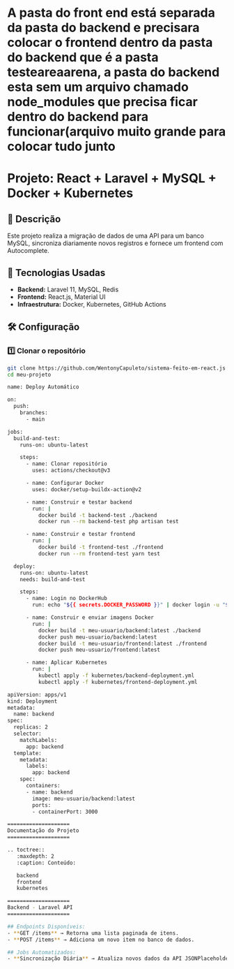 # A pasta do front end está separada da pasta do backend e precisara colocar o frontend dentro da pasta do backend que é a pasta testeareaarena, a pasta do backend esta sem um arquivo chamado node_modules que precisa ficar dentro do backend para funcionar(arquivo muito grande para colocar tudo junto

# Projeto: React + Laravel + MySQL + Docker + Kubernetes

## 📌 Descrição
Este projeto realiza a migração de dados de uma API para um banco MySQL, sincroniza diariamente novos registros e fornece um frontend com Autocomplete.

## 🚀 Tecnologias Usadas
- **Backend:** Laravel 11, MySQL, Redis
- **Frontend:** React.js, Material UI
- **Infraestrutura:** Docker, Kubernetes, GitHub Actions

## 🛠️ Configuração
### 1️⃣ Clonar o repositório
```sh
git clone https://github.com/WentonyCapuleto/sistema-feito-em-react.js
cd meu-projeto

name: Deploy Automático

on:
  push:
    branches:
      - main

jobs:
  build-and-test:
    runs-on: ubuntu-latest

    steps:
      - name: Clonar repositório
        uses: actions/checkout@v3

      - name: Configurar Docker
        uses: docker/setup-buildx-action@v2

      - name: Construir e testar backend
        run: |
          docker build -t backend-test ./backend
          docker run --rm backend-test php artisan test

      - name: Construir e testar frontend
        run: |
          docker build -t frontend-test ./frontend
          docker run --rm frontend-test yarn test

  deploy:
    runs-on: ubuntu-latest
    needs: build-and-test

    steps:
      - name: Login no DockerHub
        run: echo "${{ secrets.DOCKER_PASSWORD }}" | docker login -u "${{ secrets.DOCKER_USERNAME }}" --password-stdin

      - name: Construir e enviar imagens Docker
        run: |
          docker build -t meu-usuario/backend:latest ./backend
          docker push meu-usuario/backend:latest
          docker build -t meu-usuario/frontend:latest ./frontend
          docker push meu-usuario/frontend:latest

      - name: Aplicar Kubernetes
        run: |
          kubectl apply -f kubernetes/backend-deployment.yml
          kubectl apply -f kubernetes/frontend-deployment.yml

apiVersion: apps/v1
kind: Deployment
metadata:
  name: backend
spec:
  replicas: 2
  selector:
    matchLabels:
      app: backend
  template:
    metadata:
      labels:
        app: backend
    spec:
      containers:
      - name: backend
        image: meu-usuario/backend:latest
        ports:
        - containerPort: 3000

====================
Documentação do Projeto
====================

.. toctree::
   :maxdepth: 2
   :caption: Conteúdo:

   backend
   frontend
   kubernetes

====================
Backend - Laravel API
====================

## Endpoints Disponíveis:
- **GET /items** → Retorna uma lista paginada de itens.
- **POST /items** → Adiciona um novo item no banco de dados.

## Jobs Automatizados:
- **Sincronização Diária** → Atualiza novos dados da API JSONPlaceholder.
